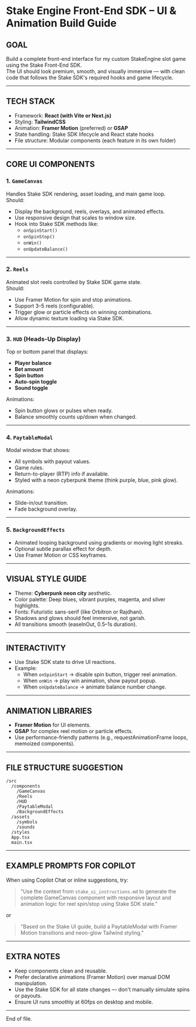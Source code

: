 # Stake Engine Front-End SDK – UI & Animation Build Guide

## GOAL
Build a complete front-end interface for my custom StakeEngine slot game using the Stake Front-End SDK.  
The UI should look premium, smooth, and visually immersive — with clean code that follows the Stake SDK's required hooks and game lifecycle.

---

## TECH STACK
- Framework: **React (with Vite or Next.js)**
- Styling: **TailwindCSS**
- Animation: **Framer Motion** (preferred) or **GSAP**
- State handling: Stake SDK lifecycle and React state hooks
- File structure: Modular components (each feature in its own folder)

---

## CORE UI COMPONENTS

### 1. `GameCanvas`
Handles Stake SDK rendering, asset loading, and main game loop.  
Should:
- Display the background, reels, overlays, and animated effects.
- Use responsive design that scales to window size.
- Hook into Stake SDK methods like:
  - `onSpinStart()`
  - `onSpinStop()`
  - `onWin()`
  - `onUpdateBalance()`

---

### 2. `Reels`
Animated slot reels controlled by Stake SDK game state.  
Should:
- Use Framer Motion for spin and stop animations.
- Support 3–5 reels (configurable).
- Trigger glow or particle effects on winning combinations.
- Allow dynamic texture loading via Stake SDK.

---

### 3. `HUD` (Heads-Up Display)
Top or bottom panel that displays:
- **Player balance**
- **Bet amount**
- **Spin button**
- **Auto-spin toggle**
- **Sound toggle**

Animations:
- Spin button glows or pulses when ready.
- Balance smoothly counts up/down when changed.

---

### 4. `PaytableModal`
Modal window that shows:
- All symbols with payout values.
- Game rules.
- Return-to-player (RTP) info if available.
- Styled with a neon cyberpunk theme (think purple, blue, pink glow).

Animations:
- Slide-in/out transition.
- Fade background overlay.

---

### 5. `BackgroundEffects`
- Animated looping background using gradients or moving light streaks.
- Optional subtle parallax effect for depth.
- Use Framer Motion or CSS keyframes.

---

## VISUAL STYLE GUIDE
- Theme: **Cyberpunk neon city** aesthetic.
- Color palette: Deep blues, vibrant purples, magenta, and silver highlights.
- Fonts: Futuristic sans-serif (like Orbitron or Rajdhani).
- Shadows and glows should feel immersive, not garish.
- All transitions smooth (easeInOut, 0.5–1s duration).

---

## INTERACTIVITY
- Use Stake SDK state to drive UI reactions.
- Example:
  - When `onSpinStart` → disable spin button, trigger reel animation.
  - When `onWin` → play win animation, show payout popup.
  - When `onUpdateBalance` → animate balance number change.

---

## ANIMATION LIBRARIES
- **Framer Motion** for UI elements.
- **GSAP** for complex reel motion or particle effects.
- Use performance-friendly patterns (e.g., requestAnimationFrame loops, memoized components).

---

## FILE STRUCTURE SUGGESTION
```
/src
  /components
    /GameCanvas
    /Reels
    /HUD
    /PaytableModal
    /BackgroundEffects
  /assets
    /symbols
    /sounds
  /styles
  App.tsx
  main.tsx
```

---

## EXAMPLE PROMPTS FOR COPILOT
When using Copilot Chat or inline suggestions, try:

> "Use the context from `stake_ui_instructions.md` to generate the complete GameCanvas component with responsive layout and animation logic for reel spin/stop using Stake SDK state."

or

> "Based on the Stake UI guide, build a PaytableModal with Framer Motion transitions and neon-glow Tailwind styling."

---

## EXTRA NOTES
- Keep components clean and reusable.
- Prefer declarative animations (Framer Motion) over manual DOM manipulation.
- Use the Stake SDK for all state changes — don't manually simulate spins or payouts.
- Ensure UI runs smoothly at 60fps on desktop and mobile.

---

End of file.
